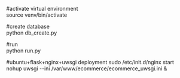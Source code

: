 #activate virtual environment  
source venv/bin/activate  

#create database  
python db_create.py  

#run   
python run.py  

#ubuntu+flask+nginx+uwsgi deployment
sudo /etc/init.d/nginx start  
nohup uwsgi --ini /var/www/ecommerce/ecommerce_uwsgi.ini &  

